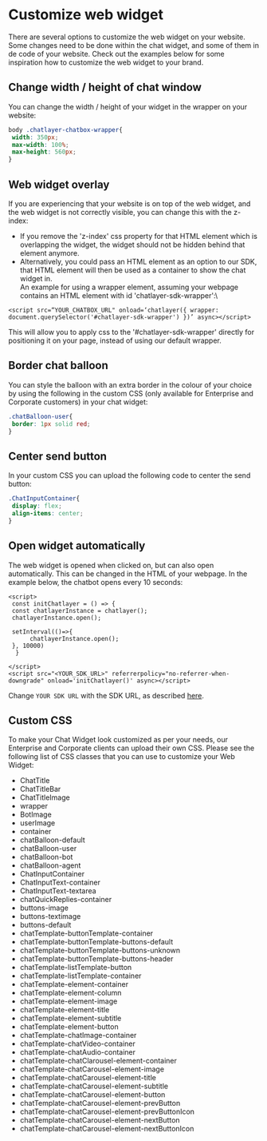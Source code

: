 # Customize web widget

There are several options to customize the web widget on your website. Some changes need to be done within the chat widget, and some of them in de code of your website. Check out the examples below for some inspiration how to customize the web widget to your brand.

## Change width / height of chat window

You can change the width / height of your widget in the wrapper on your website:

```css
body .chatlayer-chatbox-wrapper{
 width: 350px;
 max-width: 100%;
 max-height: 560px;
}
```

## Web widget overlay

If you are experiencing that your website is on top of the web widget, and the web widget is not correctly visible, you can change this with the z-index:

* If you remove the 'z-index' css property for that HTML element which is overlapping the widget, the widget should not be hidden behind that element anymore.
* Alternatively, you could pass an HTML element as an option to our SDK, that HTML element will then be used as a container to show the chat widget in.\
  An example for using a wrapper element, assuming your webpage contains an HTML element with id 'chatlayer-sdk-wrapper':\


```markup
<script src=“YOUR_CHATBOX_URL" onload=‘chatlayer({ wrapper: document.querySelector('#chatlayer-sdk-wrapper') })’ async></script>
```

This will allow you to apply css to the '#chatlayer-sdk-wrapper' directly for positioning it on your page, instead of using our default wrapper.

## Border chat balloon

You can style the balloon with an extra border in the colour of your choice by using the following in the custom CSS (only available for Enterprise and Corporate customers) in your chat widget:

```css
.chatBalloon-user{
 border: 1px solid red;
}
```

## Center send button

In your custom CSS you can upload the following code to center the send button:

```css
.ChatInputContainer{
 display: flex;
 align-items: center;
}
```

## Open widget automatically

The web widget is opened when clicked on, but can also open automatically. This can be changed in the HTML of your webpage. In the example below, the chatbot opens every 10 seconds:

```markup
<script>
 const initChatlayer = () => {
 const chatlayerInstance = chatlayer();
 chatlayerInstance.open();

 setInterval(()=>{
      chatlayerInstance.open();
 }, 10000)
  }

</script>
<script src="<YOUR_SDK_URL>" referrerpolicy="no-referrer-when-downgrade" onload='initChatlayer()' async></script>
```

Change `YOUR SDK URL` with the SDK URL, as described [here](https://docs.chatlayer.ai/channels/webwidget#embedding-the-web-widget-on-your-website). 

## Custom CSS

To make your Chat Widget look customized as per your needs, our Enterprise and Corporate clients can upload their own CSS. Please see the following list of CSS classes that you can use to customize your Web Widget:

* ChatTitle
* ChatTitleBar
* ChatTitleImage
* wrapper
* BotImage
* userImage
* container
* chatBalloon-default
* chatBalloon-user
* chatBalloon-bot
* chatBalloon-agent
* ChatInputContainer
* ChatInputText-container
* ChatInputText-textarea
* chatQuickReplies-container
* buttons-image
* buttons-textimage
* buttons-default
* chatTemplate-buttonTemplate-container
* chatTemplate-buttonTemplate-buttons-default
* chatTemplate-buttonTemplate-buttons-unknown
* chatTemplate-buttonTemplate-buttons-header
* chatTemplate-listTemplate-button
* chatTemplate-listTemplate-container
* chatTemplate-element-container
* chatTemplate-element-column
* chatTemplate-element-image
* chatTemplate-element-title
* chatTemplate-element-subtitle
* chatTemplate-element-button
* chatTemplate-chatImage-container
* chatTemplate-chatVideo-container
* chatTemplate-chatAudio-container
* chatTemplate-chatClarousel-element-container
* chatTemplate-chatCarousel-element-image
* chatTemplate-chatCarousel-element-title
* chatTemplate-chatCarousel-element-subtitle
* chatTemplate-chatCarousel-element-button
* chatTemplate-chatCarousel-element-prevButton
* chatTemplate-chatCarousel-element-prevButtonIcon
* chatTemplate-chatCarousel-element-nextButton
* chatTemplate-chatCarousel-element-nextButtonIcon

